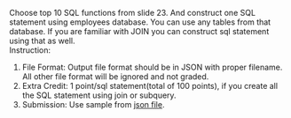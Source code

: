 Choose top 10 SQL functions from slide 23. And construct one SQL statement using employees database. You can use any tables from that database. If you are familiar with JOIN you can construct sql statement using that as well.   
Instruction:  
1. File Format: Output file format should be in JSON with proper filename. All other file format will be ignored and not graded.  
2. Extra Credit: 1 point/sql statement(total of 100 points), if you create all the SQL statement using join or subquery.    
3. Submission: Use sample from [json file](assignment_4_AnalyticsTensor.json).






